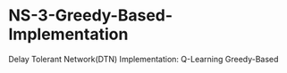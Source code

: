 # NS-3-Greedy-Based-Implementation
Delay Tolerant Network(DTN) Implementation: Q-Learning Greedy-Based
